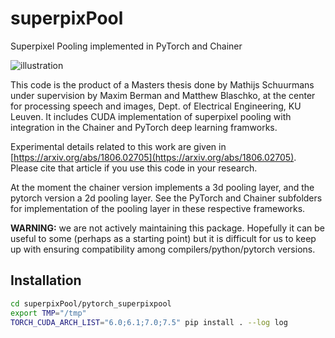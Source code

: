 # superpixPool
Superpixel Pooling implemented in PyTorch and Chainer

![illustration](illustration.png)

This code is the product of a Masters thesis done by Mathijs Schuurmans under supervision by Maxim Berman and Matthew Blaschko, at the center for processing speech and images, Dept. of Electrical Engineering, KU Leuven. It includes CUDA implementation of superpixel pooling with integration in the Chainer and PyTorch deep learning framworks. 

Experimental details related to this work are given in [https://arxiv.org/abs/1806.02705](https://arxiv.org/abs/1806.02705). Please cite that article if you use this code in your research.

At the moment the chainer version implements a 3d pooling layer, and the pytorch version a 2d pooling layer. See the PyTorch and Chainer subfolders for implementation of the pooling layer in these respective frameworks.

**WARNING:** we are not actively maintaining this package. Hopefully it can be useful to some (perhaps as a starting point) but it is difficult for us to keep up with ensuring compatibility among compilers/python/pytorch versions.

## Installation


``` sh
cd superpixPool/pytorch_superpixpool
export TMP="/tmp"
TORCH_CUDA_ARCH_LIST="6.0;6.1;7.0;7.5" pip install . --log log
```
